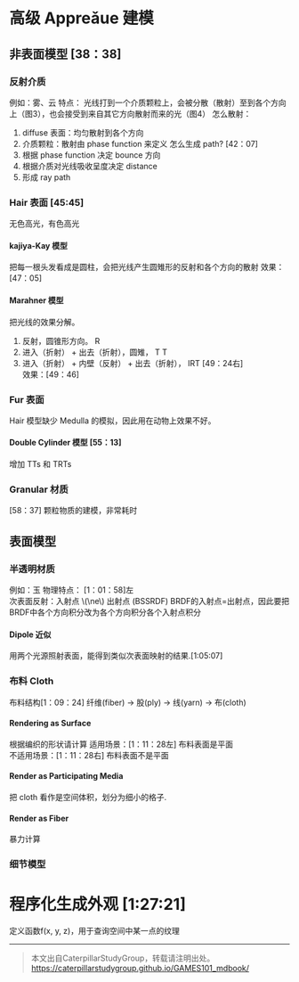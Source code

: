 # 高级 Appreǎue 建模

## 非表面模型 [38：38]

### 反射介质

例如：雾、云
特点：
光线打到一个介质颗粒上，会被分散（散射）至到各个方向上（图3），也会接受到来自其它方向散射而来的光（图4）
怎么散射：  
1. diffuse 表面：均匀散射到各个方向
2. 介质颗粒：散射由 phase function 来定义
怎么生成 path? [42：07]
1. 根据 phase function 决定 bounce 方向
2. 根据介质对光线吸收呈度决定 distance
3. 形成 ray path

### Hair 表面 [45:45]

无色高光，有色高光

#### kajiya-Kay 模型
把每一根头发看成是圆柱，会把光线产生圆雉形的反射和各个方向的散射
效果：[47：05]

#### Marahner 模型
把光线的效果分解。
1. 反射，圆锥形方向。 R
2. 进入（折射） + 出去（折射），圆雉， T T
3. 进入（折射） + 内壁（反射） + 出去（折射）， IRT
[49：24右]  
效果：[49：46]

### Fur 表面

Hair 模型缺少 Medulla 的模拟，因此用在动物上效果不好。

#### Double Cylinder 模型 [55：13]

增加 TTs 和 TRTs

### Granular 材质
[58：37] 颗粒物质的建模，非常耗时

## 表面模型

### 半透明材质

例如：玉
物理特点： [1：01：58]左  
次表面反射：入射点 \\(\ne\\) 出射点 (BSSRDF)
BRDF的入射点=出射点，因此要把BRDF中各个方向积分改为各个方向积分各个入射点积分

#### Dipole 近似

用两个光源照射表面，能得到类似次表面映射的结果.[1:05:07]

### 布料 Cloth

布料结构[1：09：24]
纤维(fiber) → 股(ply) → 线(yarn) → 布(cloth)

#### Rendering as Surface

根据编织的形状请计算
适用场景：[1：11：28左] 布料表面是平面  
不适用场景：[1：11：28右] 布料表面不是平面

#### Render as Participating Media

把 cloth 看作是空间体积，划分为细小的格子.

#### Render as Fiber

暴力计算

### 细节模型

# 程序化生成外观 [1:27:21]

定义函数f(x, y, z)，用于查询空间中某一点的纹理

------------------------------

> 本文出自CaterpillarStudyGroup，转载请注明出处。  
> https://caterpillarstudygroup.github.io/GAMES101_mdbook/